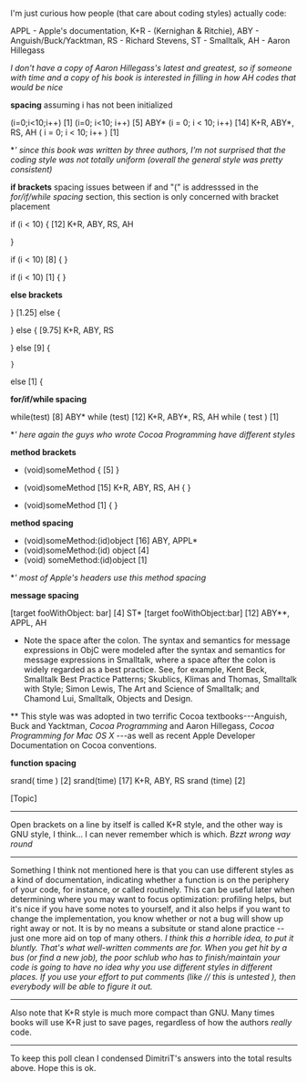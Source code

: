 I'm just curious how people (that care about coding styles) actually code:

APPL - Apple's documentation, K+R - (Kernighan & Ritchie), ABY - Anguish/Buck/Yacktman, RS - Richard Stevens, ST - Smalltalk, AH - Aaron Hillegass

*I don't have a copy  of Aaron Hillegass's latest and greatest, so if someone with time and a copy of his book is interested in filling in how AH codes that would be nice*

**spacing** assuming     i has not been initialized
    
(i=0;i<10;i++)         [1]
(i=0; i<10; i++)       [5]    ABY*
(i = 0; i < 10; i++)   [14]    K+R, ABY*, RS, AH
( i = 0; i < 10; i++ ) [1]


**' since this book was written by three authors, I'm not surprised that the coding style was not totally uniform (overall the general style was pretty consistent)*

**if brackets** spacing issues between     if and "(" is addresssed in the *for/if/while spacing* section, this section is only concerned with bracket placement
    
if (i < 10) {                [12]    K+R, ABY, RS, AH

}            

if (i < 10)                  [8]
{
}

if (i < 10)                  [1]
    {
    }


**else brackets**
    
}                              [1.25]
else {

} else {                       [9.75]    K+R, ABY, RS

}
else                           [9]
{          

    }
else                           [1]
    {


**for/if/while spacing**
    
while(test)                  [8]    ABY*
while (test)                [12]    K+R, ABY*, RS, AH
while ( test )              [1]


**' here again the guys who wrote Cocoa Programming have different styles*

**method brackets**
    
- (void)someMethod {          [5]
}

- (void)someMethod            [15]    K+R, ABY, RS, AH
{
}

- (void)someMethod            [1]
    {
    }



**method spacing**
    
- (void)someMethod:(id)object        [16]    ABY, APPL* 
- (void)someMethod:(id) object       [4]
- (void) someMethod:(id)object       [1]


**' most of Apple's headers use this method spacing*

**message spacing**

    
[target fooWithObject: bar]             [4]     ST*
[target fooWithObject:bar]              [12]     ABY**, APPL, AH

* Note the space after the colon.  The syntax and semantics for message expressions in ObjC were modeled after the syntax and semantics for message expressions in Smalltalk, where a space after the colon is widely regarded as a best practice.  See, for example, Kent Beck, Smalltalk Best Practice Patterns; Skublics, Klimas and Thomas, Smalltalk with Style; Simon Lewis, The Art and Science of Smalltalk; and Chamond Lui, Smalltalk, Objects and Design.

** This style was was adopted in two terrific Cocoa textbooks---Anguish, Buck and Yacktman, *Cocoa Programming* and Aaron Hillegass, *Cocoa Programming for Mac OS X* ---as well as recent Apple Developer Documentation on Cocoa conventions.

**function spacing**
    
srand( time )                                    [2]
srand(time)                                      [17]    K+R, ABY, RS
srand (time)                                     [2]


[Topic]

----

Open brackets on a line by itself is called K+R style, and the other way is GNU style, I think... I can never remember which is which. *Bzzt wrong way round*

----
Something I think not mentioned here is that you can use different styles as a kind of documentation, indicating whether a function is on the periphery of your code, for instance, or called routinely.  This can be useful later when determining where you may want to focus optimization: profiling helps, but it's nice if you have some notes to yourself, and it also helps if you want to change the implementation, you know whether or not a bug will show up right away or not.  It is by no means a subsitute or stand alone practice -- just one more aid on top of many others.
*I think this a horrible idea, to put it bluntly.  That's what well-written comments are for.  When you get hit by a bus (or find a new job), the poor schlub who has to finish/maintain your code is going to have no idea why you use different styles in different places.  If you use your effort to put comments (like  // this is untested ), then everybody will be able to figure it out.*

----

Also note that K+R style is much more compact than GNU. Many times books will use K+R just to save pages, regardless of how the authors *really* code.

----

To keep this poll clean I condensed DimitriT's answers into the total results above. Hope this is ok.
